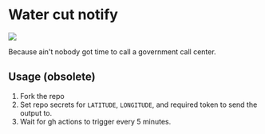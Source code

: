 # Water cut notify

![](images/2021-12-15-20-02-49.png)

Because ain't nobody got time to call a government call center.

## Usage (obsolete)

1. Fork the repo
2. Set repo secrets for `LATITUDE`, `LONGITUDE`, and required token to send the output to.
3. Wait for gh actions to trigger every 5 minutes.
